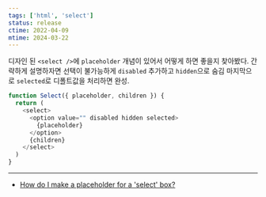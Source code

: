 ```yaml
---
tags: ['html', 'select']
status: release
ctime: 2022-04-09
mtime: 2024-03-22
---
```


디자인 된 `<select />`에 `placeholder` 개념이 있어서 어떻게 하면 좋을지 찾아봤다. 간략하게 설명하자면 선택이 불가능하게 `disabled` 추가하고 `hidden`으로 숨김 마지막으로 `selected`로 디폴트값을 처리하면 완성.

```js
function Select({ placeholder, children }) {
  return (
    <select>
      <option value="" disabled hidden selected>
        {placeholder}
      </option>
      {children}
    </select>
  )
}
```

---

- [How do I make a placeholder for a 'select' box?](https://stackoverflow.com/questions/5805059/how-do-i-make-a-placeholder-for-a-select-box)
